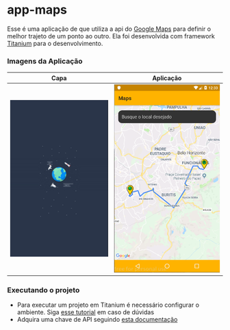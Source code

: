 # app-maps #

Esse é uma aplicação de que utiliza a api do [Google Maps](https://developers.google.com/maps/documentation/?hl=pt-br) para definir o melhor trajeto de um ponto ao outro. Ela foi desenvolvida com framework [Titanium](https://www.appcelerator.com/mobile-app-development-products/) para o desenvolvimento.

### Imagens da Aplicação ###



Capa   | Aplicação
--------- | ------
![Capa](https://raw.githubusercontent.com/thiagosalome/app-maps/master/images-readme/cover.png)| ![Aplicação](https://raw.githubusercontent.com/thiagosalome/app-maps/master/images-readme/application.png)

### Executando o projeto ###

* Para executar um projeto em Titanium é necessário configurar o ambiente. Siga [esse tutorial](https://docs.axway.com/bundle/Titanium_SDK_allOS_en/page/titanium_sdk_getting_started.html) em caso de dúvidas
* Adquira uma chave de API seguindo [esta documentação](https://developers.google.com/maps/documentation/javascript/get-api-key)